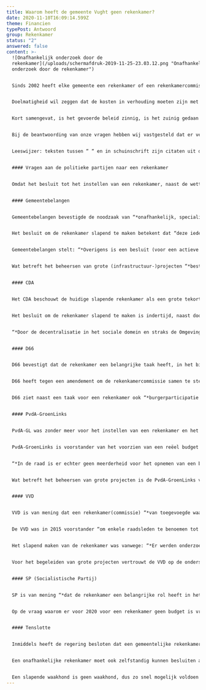 ```yaml
---
title: Waarom heeft de gemeente Vught geen rekenkamer?
date: 2020-11-10T16:09:14.599Z
theme: Financien
typePost: Antwoord
group: Rekenkamer
status: "2"
answered: false
content: >-
  ![Onafhankelijk onderzoek door de
  rekenkamer](/uploads/schermafdruk-2019-11-25-23.03.12.png "Onafhankelijk
  onderzoek door de rekenkamer")


  Sinds 2002 heeft elke gemeente een rekenkamer of een rekenkamercommissie. De wetgever heeft de rekenkamer bij gemeenten ingesteld om de doelmatigheid, doeltreffendheid en rechtmatigheid van het gevoerde bestuur te onderzoeken. 


  Doelmatigheid wil zeggen dat de kosten in verhouding moeten zijn met wat je wil bereiken. Met doeltreffendheid wordt bedoeld dat de gemeentelijke inspanningen en uitgaven ook echt een bijdrage leveren aan het doel wat het gemeentebestuur wil bereiken. Rechtmatigheid wil zeggen dat de raad, het college en de ambtelijke organisatie zich houden aan alle geldende wetten, regels en besluiten.


  Kort samengevat, is het gevoerde beleid zinnig, is het zuinig gedaan en is het zorgvuldig uitgevoerd.


  Bij de beantwoording van onze vragen hebben wij vastgesteld dat er verwarring bestaat over rekenkamer en rekenkamercommissie. Een rekenkamer kan alleen externe (niet politieke) deelnemers hebben, in tegenstelling tot een rekenkamercommissie. Door het betrekken van externe (niet politieke) deelnemers, is de onafhankelijkheid van een rekenkamer beter gewaarborgd en kan ook ongevraagd onderzoek plaatsvinden en advies worden gegeven. De vragen van Vughtparticipeert waren specifiek gericht op een rekenkamer.


  Leeswijzer: teksten tussen “ “ en in schuinschrift zijn citaten uit de antwoorden van de partijen.


  #### Vragen aan de politieke partijen naar een rekenkamer


  Omdat het besluit tot het instellen van een rekenkamer, naast de wettelijke verplichting, aan de gemeenteraad is, hebben wij begin dit jaar deze vraag voorgelegd aan alle politieke partijen. Het verzamelen van alle antwoorden heeft even op zich laten wachten maar is gelukkig op tijd klaar voor de gemeenteraadsverkiezingen op 18 november. Hierbij de samenvattingen van de antwoorden van de partijen. Voor het uitgebreide antwoord verwijzen wij naar de bijlagen.


  #### Gemeentebelangen


  Gemeentebelangen bevestigde de noodzaak van “*onafhankelijk, specialistisch, verdiepend, controleren onderzoek*”. Verbazingwekkend was echter de mening dat ook een slapende rekenkamer bijdraagt aan de kwaliteit en transparantie van gemeentelijk bestuur. 


  Het besluit om de rekenkamer slapend te maken betekent dat “deze ieder moment kan worden geactiveerd”. Dat is echter in tegenspraak met de onafhankelijkheid, want zo besluit de raad wanneer de waakhond moet worden gewekt. Dan is het ook ‘begrijpelijk’ dat voor een slapende rekenkamer geen budget hoeft te worden gereserveerd. Dat maakt het activeren van een rekenkamer zonder budget niet eenvoudiger. 


  Gemeentebelangen stelt: “*Overigens is een besluit (voor een actieve rekenkamer) van de Ministerraad geen wet.*”


  Wat betreft het beheersen van grote (infrastructuur-)projecten “*bestaat er door de samenwerking in het door u aangehaalde project, met Rijks- en Provinciale overheid, voldoende garantie voor een zorgvuldig financiële huishouding.*” Een rekenkamer is “*geen garantie tot transparantie*”.


  #### CDA


  Het CDA beschouwt de huidige slapende rekenkamer als een grote tekortkoming. “*Ontbreekt de Rekenkamer, dan ontbreekt dus een belangrijk, door de wet voorgeschreven instrument om te controleren of het College de gemeente zorgvuldig en rechtmatig heeft bestuurd.*”


  Het besluit om de rekenkamer slapend te maken is indertijd, naast door Gemeentebelangen en de VVD, ook door het CDA ondersteund met als overweging de kostenbesparing. Sinds 2018 is het CDA van mening dat de rekenkamer moet worden geactiveerd en was ook tegen het schrappen van het noodzakelijke budget. Een amendement om de rekenkamer te activeren is door Gemeentebelangen en VVD tegengehouden.


  “*Door de decentralisatie in het sociale domein en straks de Omgevingswet krijgen de gemeenten meer taken én middelen. Het is dus belangrijker dan ooit dat de gemeenteraad alle instrumenten krijgt om haar controle werk goed te kunnen doen.*”


  #### D66


  D66 bevestigt dat de rekenkamer een belangrijke taak heeft, in het bijzonder wat betreft de “*kaderstellende en controlerende*” taken. 


  D66 heeft tegen een amendement om de rekenkamercommissie samen te stellen uit de fractievoorzitters, gestemd. Het amendement is toch aangenomen met als gevolg dat de rekenkamercommissie bestond uit de fractievoorzitters van GB,VVD en CDA. Doordat de (toenmalige) fractievoorzitters van GB en CDA inmiddels iets anders zijn gaan doen, zit alleen de VVD in de rekenkamercommissie.


  D66 ziet naast een taak voor een rekenkamer ook “*burgerparticipatie als een mogelijkheid de gemeenteraad te ondersteunen, juist bij de grote projecten die lopen*”.


  #### PvdA-GroenLinks


  PvdA-GL was zonder meer voor het instellen van een rekenkamer en het ter beschikking stellen van een budget hiervoor. “*PvdA-GroenLinks is van mening dat de rekenkamer een waardevol instrument is voor het functioneren van het bestuur en het bevorderen van de transparantie van dat bestuur”. “De rekenkamer biedt een extra stuk gereedschap aan de Raad om de controlerende taak (nog) beter uit te voeren.*” De PvdA-GroenLinks was tegen het besluit de rekenkamer slapend te maken. 


  PvdA-GroenLinks is voorstander van het voorzien van een reëel budget voor een actieve rekenkamer. Echter:


  “*In de raad is er echter geen meerderheid voor het opnemen van een budget voor de rekenkamer. PvdA-GroenLinks heeft daar kennis van genomen en verder geen actie ondernomen.*”


  Wat betreft het beheersen van grote projecten is de PvdA-GroenLinks van mening dat er voldoende relevante ervaring aanwezig is. “*Dat laat onverlet dat een rekenkamer, zeker ook voor de grote (vooral infrastructurele) projecten zoals die nu aan de orde zijn een belangrijke rol kan spelen.*”


  #### VVD


  VVD is van mening dat een rekenkamer(commissie) “*van toegevoegde waarde kan zijn in het openbaar bestuur*”  en “*er zijn echter alternatieven*”. Als voorbeeld wordt genoemd een onderzoek naar de Speeldoos uitgevoerd door een onafhankelijk bureau. 


  De VVD was in 2015 voorstander “om enkele raadsleden te benoemen tot leden van de rekenkamer”. Deze mening mag gelden voor een rekenkamercommissie, niet voor een rekenkamer, hier mogen uitsluitend externe (niet politieke) leden deelnemen. 


  Het slapend maken van de rekenkamer was vanwege: “*Er werden onderzoeken geleverd die in een lade belandden en waar verder niets mee werd gedaan*”. De VVD is van mening dat een slapende rekenkamer zonder budget altijd kan worden gewekt en van budget voorzien als de raad dat zou wensen. Echter daardoor is de rekenkamer niet onafhankelijk en kan ook geen ongevraagd advies geven. Omdat de wet ter voorkoming van een slapende rekenkamer nog niet van kracht is hoeft deze volgens de VVD nog niet actief te worden gemaakt of van budget te worden voorzien.


  Voor het begeleiden van grote projecten vertrouwt de VVD op de ondersteuning van het Rijk, Provincie, Rijkswaterstaat en ProRail. Daar heeft “*een rekenkamercommissie niet perse toegevoegde waarde*”. De vraag of een rekenkamer (dus niet commissie) hier wel een toegevoegde waarde heeft is niet beantwoord. 


  #### SP (Socialistische Partij)


  SP is van mening “*dat de rekenkamer een belangrijke rol heeft in het openbaar bestuur. Een onafhankelijk orgaan dat gevraagd en ongevraagd de processen in de diverse publieke lagen onderzoekt en feedback geeft, is een onmisbare schakel in de werking van een goede democratie*”.  De SP “*heeft zich hevig verzet tegen het slapend maken*”. “*De argumentatie van de VVD en GB was dat de rekenkamer in Vught alleen maar rapporten produceerde die onderin een bureaula stof verzamelden. Dat deze partijen die rapporten zelf in die lade hadden gelegd en negeerden riep bij de SP vraagtekens op en doet dat eigenlijk nog steeds*”. 


  Op de vraag waarom er voor 2020 voor een rekenkamer geen budget is vrijgemaakt, antwoordt de SP: “*De SP verwijst hierbij naar de inzet in de gemeenteraad aan het einde van de vorige periode en het begin van deze; keer op keer wijst de SP erop dat een rekenkamer de resultaten van de raad sterk kan verbeteren. Keer op keer kiezen GB en VVD ervoor de rekenkamer af te wijzen. Voor de SP is het duidelijk dat deze partijen geen blik in de eigen keuken wensen en dat geeft te denken!*” 


  #### Tenslotte


  Inmiddels heeft de regering besloten dat een gemeentelijke rekenkamer niet meer slapend mag worden gemaakt, deze wet is nog niet van kracht. 


  Een onafhankelijke rekenkamer moet ook zelfstandig kunnen besluiten actief te worden, niet pas nadat de gemeenteraad, met de meerderheid van de coalitie, dit besluit. 


  Een slapende waakhond is geen waakhond, dus zo snel mogelijk voldoen aan de (toekomstige) wettelijke en maatschappelijke plicht voor het installeren van een onafhankelijke rekenkamer. Een goede en ook verplichte taak voor de nieuwe coalitie.
---
```

